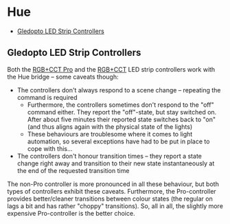 # Hue

- [Gledopto LED Strip Controllers](#gledopto-led-strip-controllers)

## Gledopto LED Strip Controllers

Both the [RGB+CCT Pro](https://nl.aliexpress.com/item/1005001430323964.html) and
the [RGB+CCT](https://nl.aliexpress.com/item/32858603964.html) LED strip
controllers work with the Hue bridge – some caveats though:

- The controllers don't always respond to a scene change – repeating the command
  is required
  - Furthermore, the controllers sometimes don't respond to the "off" command
    either. They report the "off"-state, but stay switched on. After about five
    minutes their reported state switches back to "on" (and thus aligns again
    with the physical state of the lights)
  - These behaviours are troublesome where it comes to light automation, so
    several exceptions have had to be put in place to cope with this...
- The controllers don't honour transition times – they report a state change
  right away and transition to their new state instantaneously at the end of the
  requested transition time

The non-Pro controller is more pronounced in all these behaviour, but both types
of controllers exhibit these caveats. Furthermore, the Pro-controller provides
better/cleaner transitions between colour states (the regular on lags a bit and
has rather "choppy" transitions). So, all in all, the slightly more expensive
Pro-controller is the better choice.
